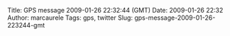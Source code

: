 Title: GPS message 2009-01-26 22:32:44 (GMT)
Date: 2009-01-26 22:32
Author: marcaurele
Tags: gps, twitter
Slug: gps-message-2009-01-26-223244-gmt

<div id="gmap_20090126_143244" class="gmap"></div><script type="text/javascript">var gmap_20090126_143244={latitude:-41.7755,longitude:172.19,date:"2009-01-26 22:32:44 GMT",message:"Super fun kayaking on the Buller river, especially when jumping Akiri falls!"};</script><script type="text/javascript" src="http://maps.google.com/maps?file=api&v=2&key=ABQIAAAAQAIOvERX26PIpIrh8sl_gRTtWEQBmOtJcMt1yzdnv7RWxqz1XxS_KYfmkM8Ye2Ypnzn4_F4H1HTKLQ"></script><script type="text/javascript" src="/sites/shakeyourlife.com/themes/syl_1_0/js/syl_googlemaps.js"></script></div>
